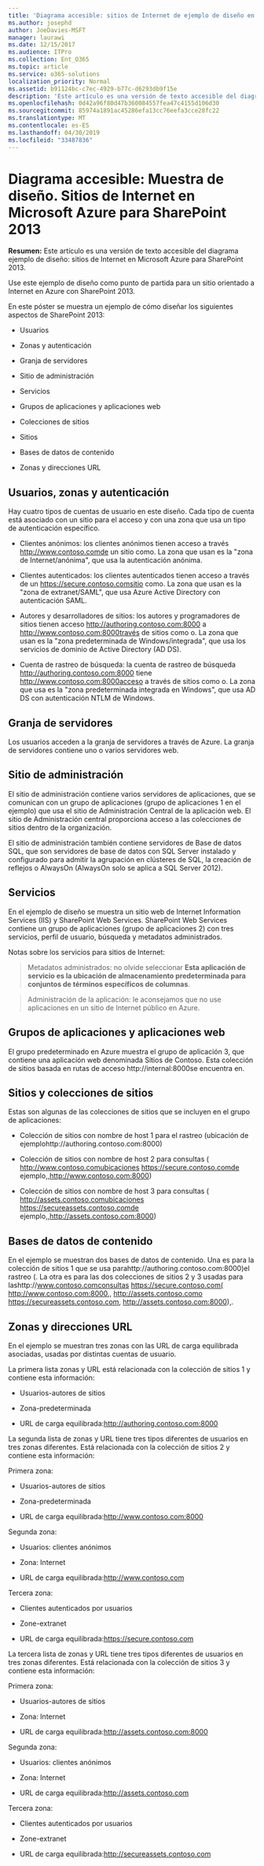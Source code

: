```yaml
---
title: 'Diagrama accesible: sitios de Internet de ejemplo de diseño en Microsoft Azure para SharePoint 2013'
ms.author: josephd
author: JoeDavies-MSFT
manager: laurawi
ms.date: 12/15/2017
ms.audience: ITPro
ms.collection: Ent_O365
ms.topic: article
ms.service: o365-solutions
localization_priority: Normal
ms.assetid: b91124bc-c7ec-4929-b77c-d6293db9f15e
description: 'Este artículo es una versión de texto accesible del diagrama Ejemplo de diseño: Sitios de Internet en Microsoft Azure con SharePoint Server 2013.'
ms.openlocfilehash: 0d42a96f80d47b360084557fea47c4155d106d30
ms.sourcegitcommit: 85974a1891ac45286efa13cc76eefa3cce28fc22
ms.translationtype: MT
ms.contentlocale: es-ES
ms.lasthandoff: 04/30/2019
ms.locfileid: "33487836"
---
```

# <a name="accessible-diagram---design-sample-internet-sites-in-microsoft-azure-for-sharepoint-2013"></a>Diagrama accesible: Muestra de diseño. Sitios de Internet en Microsoft Azure para SharePoint 2013

**Resumen:** Este artículo es una versión de texto accesible del diagrama ejemplo de diseño: sitios de Internet en Microsoft Azure para SharePoint 2013.
  
Use este ejemplo de diseño como punto de partida para un sitio orientado a Internet en Azure con SharePoint 2013.
  
En este póster se muestra un ejemplo de cómo diseñar los siguientes aspectos de SharePoint 2013:
  
- Usuarios
    
- Zonas y autenticación
    
- Granja de servidores
    
- Sitio de administración
    
- Servicios
    
- Grupos de aplicaciones y aplicaciones web
    
- Colecciones de sitios
    
- Sitios
    
- Bases de datos de contenido
    
- Zonas y direcciones URL
    
## <a name="users-zones-and-authentication"></a>Usuarios, zonas y autenticación

Hay cuatro tipos de cuentas de usuario en este diseño. Cada tipo de cuenta está asociado con un sitio para el acceso y con una zona que usa un tipo de autenticación específico.  
  
- Clientes anónimos: los clientes anónimos tienen acceso a través http://www.contoso.comde un sitio como. La zona que usan es la "zona de Internet/anónima", que usa la autenticación anónima.
    
- Clientes autenticados: los clientes autenticados tienen acceso a través de un https://secure.contoso.comsitio como. La zona que usan es la "zona de extranet/SAML", que usa Azure Active Directory con autenticación SAML.
    
- Autores y desarrolladores de sitios: los autores y programadores de sitios tienen acceso http://authoring.contoso.com:8000 a http://www.contoso.com:8000través de sitios como o. La zona que usan es la "zona predeterminada de Windows/integrada", que usa los servicios de dominio de Active Directory (AD DS).
    
- Cuenta de rastreo de búsqueda: la cuenta de rastreo de búsqueda http://authoring.contoso.com:8000 tiene http://www.contoso.com:8000acceso a través de sitios como o. La zona que usa es la "zona predeterminada integrada en Windows", que usa AD DS con autenticación NTLM de Windows.
    
## <a name="server-farm"></a>Granja de servidores

Los usuarios acceden a la granja de servidores a través de Azure. La granja de servidores contiene uno o varios servidores web.
  
## <a name="administration-site"></a>Sitio de administración

El sitio de administración contiene varios servidores de aplicaciones, que se comunican con un grupo de aplicaciones (grupo de aplicaciones 1 en el ejemplo) que usa el sitio de Administración Central de la aplicación web. El sitio de Administración central proporciona acceso a las colecciones de sitios dentro de la organización.
  
El sitio de administración también contiene servidores de Base de datos SQL, que son servidores de base de datos con SQL Server instalado y configurado para admitir la agrupación en clústeres de SQL, la creación de reflejos o AlwaysOn (AlwaysOn solo se aplica a SQL Server 2012).
  
## <a name="services"></a>Servicios

En el ejemplo de diseño se muestra un sitio web de Internet Information Services (IIS) y SharePoint Web Services. SharePoint Web Services contiene un grupo de aplicaciones (grupo de aplicaciones 2) con tres servicios, perfil de usuario, búsqueda y metadatos administrados.
  
Notas sobre los servicios para sitios de Internet:
  
> Metadatos administrados: no olvide seleccionar **Esta aplicación de servicio es la ubicación de almacenamiento predeterminada para conjuntos de términos específicos de columnas**.
    
> Administración de la aplicación: le aconsejamos que no use aplicaciones en un sitio de Internet público en Azure.
    
## <a name="application-pools-and-web-applications"></a>Grupos de aplicaciones y aplicaciones web

El grupo predeterminado en Azure muestra el grupo de aplicación 3, que contiene una aplicación web denominada Sitios de Contoso. Esta colección de sitios basada en rutas de acceso http://internal:8000se encuentra en.
  
## <a name="site-collections-and-sites"></a>Sitios y colecciones de sitios

Estas son algunas de las colecciones de sitios que se incluyen en el grupo de aplicaciones:
  
- Colección de sitios con nombre de host 1 para el rastreo (ubicación de ejemplohttp://authoring.contoso.com:8000)
    
- Colección de sitios con nombre de host 2 para consultas ( http://www.contoso.comubicaciones https://secure.contoso.comde ejemplo,,http://www.contoso.com:8000)
    
- Colección de sitios con nombre de host 3 para consultas ( http://assets.contoso.comubicaciones https://secureassets.contoso.comde ejemplo,,http://assets.contoso.com:8000)
    
## <a name="content-databases"></a>Bases de datos de contenido

En el ejemplo se muestran dos bases de datos de contenido. Una es para la colección de sitios 1 que se usa parahttp://authoring.contoso.com:8000)el rastreo (. La otra es para las dos colecciones de sitios 2 y 3 usadas para lashttp://www.contoso.comconsultas https://secure.contoso.com( http://www.contoso.com:8000,, http://assets.contoso.como https://secureassets.contoso.com, http://assets.contoso.com:8000),.
  
## <a name="zones-and-urls"></a>Zonas y direcciones URL

En el ejemplo se muestran tres zonas con las URL de carga equilibrada asociadas, usadas por distintas cuentas de usuario.  
  
La primera lista zonas y URL está relacionada con la colección de sitios 1 y contiene esta información:
  
- Usuarios-autores de sitios
    
- Zona-predeterminada
    
- URL de carga equilibrada:http://authoring.contoso.com:8000
    
La segunda lista de zonas y URL tiene tres tipos diferentes de usuarios en tres zonas diferentes. Está relacionada con la colección de sitios 2 y contiene esta información:
  
Primera zona:
  
- Usuarios-autores de sitios
    
- Zona-predeterminada
    
- URL de carga equilibrada:http://www.contoso.com:8000
    
Segunda zona:
  
- Usuarios: clientes anónimos
    
- Zona: Internet
    
- URL de carga equilibrada:http://www.contoso.com
    
Tercera zona:
  
- Clientes autenticados por usuarios
    
- Zone-extranet
    
- URL de carga equilibrada:https://secure.contoso.com
    
La tercera lista de zonas y URL tiene tres tipos diferentes de usuarios en tres zonas diferentes. Está relacionada con la colección de sitios 3 y contiene esta información:
  
Primera zona:
  
- Usuarios-autores de sitios
    
- Zona: Internet
    
- URL de carga equilibrada:http://assets.contoso.com:8000
    
Segunda zona:
  
- Usuarios: clientes anónimos
    
- Zona: Internet
    
- URL de carga equilibrada:http://assets.contoso.com
    
Tercera zona:
  
- Clientes autenticados por usuarios
    
- Zone-extranet
    
- URL de carga equilibrada:http://secureassets.contoso.com
    

